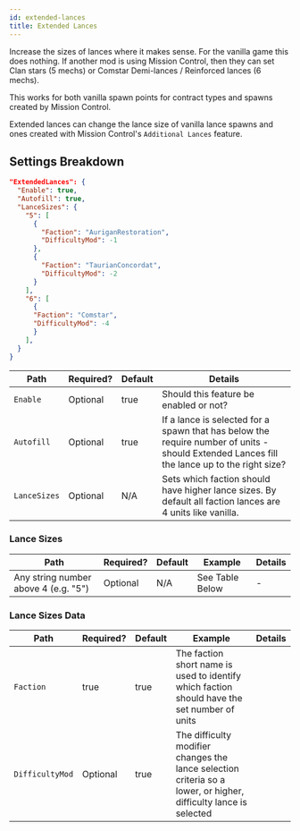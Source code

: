 ```yaml
---
id: extended-lances
title: Extended Lances
---
```


Increase the sizes of lances where it makes sense. For the vanilla game this does nothing. If another mod is using Mission Control, then they can set Clan stars (5 mechs) or Comstar Demi-lances / Reinforced lances (6 mechs).

This works for both vanilla spawn points for contract types and spawns created by Mission Control.

Extended lances can change the lance size of vanilla lance spawns and ones created with Mission Control's `Additional Lances` feature.

## Settings Breakdown

```json
"ExtendedLances": {
  "Enable": true,
  "Autofill": true,
  "LanceSizes": {
    "5": [
      {
        "Faction": "AuriganRestoration",
        "DifficultyMod": -1
      },
      {
        "Faction": "TaurianConcordat",
        "DifficultyMod": -2
      }
    ],
    "6": [
      {
      "Faction": "Comstar",
      "DifficultyMod": -4
      }
    ],
  }
}
```

| Path         | Required? | Default | Details                                                                                                                                     |
| ------------ | --------- | ------- | ------------------------------------------------------------------------------------------------------------------------------------------- |
| `Enable`     | Optional  | true    | Should this feature be enabled or not?                                                                                                      |
| `Autofill`   | Optional  | true    | If a lance is selected for a spawn that has below the require number of units - should Extended Lances fill the lance up to the right size? |
| `LanceSizes` | Optional  | N/A     | Sets which faction should have higher lance sizes. By default all faction lances are 4 units like vanilla.                                  |

### Lance Sizes

| Path                                 | Required? | Default | Example         | Details |
| ------------------------------------ | --------- | ------- | --------------- | ------- |
| Any string number above 4 (e.g. "5") | Optional  | N/A     | See Table Below | -       |

### Lance Sizes Data

| Path            | Required? | Default | Example                                                                                                          | Details |
| --------------- | --------- | ------- | ---------------------------------------------------------------------------------------------------------------- | ------- |
| `Faction`       | true      | true    | The faction short name is used to identify which faction should have the set number of units                     |
| `DifficultyMod` | Optional  | true    | The difficulty modifier changes the lance selection criteria so a lower, or higher, difficulty lance is selected |
